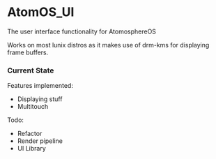 # AtomOS_UI
The user interface functionality for AtomosphereOS 

Works on most lunix distros as it makes use of drm-kms for displaying frame buffers. 

### Current State 
Features implemented: 
- Displaying stuff 
- Multitouch 

Todo: 
- Refactor
- Render pipeline 
- UI Library 
